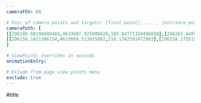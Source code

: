 ```yaml
---
cameraFOV: 60

# Pair of camera points and targets: [final point], ... , [entrance point]
cameraPath: [
[[296180.60198688484,4633687.925886628,183.84771359496858],[296263.4499923041,4633753.861060878,102.81353208845232]],
[[296156.1421396154,4633669.513035882,218.1342591472983],[296228.17551974684,4633723.337095716,119.68660550515644]]
]

# ViewPoints overrides in seconds
animationEntry:

# Exlude from page view points menu
exclude: true
---
```


#title 

<html>
